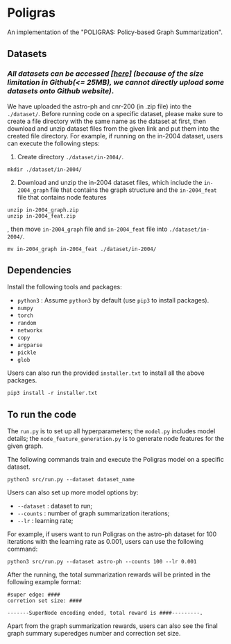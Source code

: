 # Poligras


An implementation of the "POLIGRAS: Policy-based Graph Summarization".



<!-- A reference Tensorflow implementation is accessible [[here]](https://github.com/yunshengb/SimGNN) and another implementation is [[here]](https://github.com/NightlyJourney/SimGNN). -->

<!-- ### Requirements
The codebase is implemented in Python 3.5.2. package versions used for development are just below.
```
networkx          2.4
tqdm              4.28.1
numpy             1.15.4
pandas            0.23.4
texttable         1.5.0
scipy             1.1.0
argparse          1.1.0
torch             1.1.0
torch-scatter     1.4.0
torch-sparse      0.4.3
torch-cluster     1.4.5
torch-geometric   1.3.2
torchvision       0.3.0
scikit-learn      0.20.0
``` -->
## Datasets


<!--<p align="justify">-->
### *All datasets can be accessed <a href="https://drive.google.com/drive/folders/1v0CGwxQq2sgmraaWWD9nF9OFgwdb44Nv?usp=sharing" target="_blank">[here]</a> (because of the size limitation in Github(<= 25MB), we cannot directly upload some datasets onto Github website)*. 

We have uploaded the astro-ph and cnr-200 (in .zip file) into the `./dataset/`. Before running code on a specific dataset, please make sure to create a file directory with the same name as the dataset at first, then download and unzip dataset files from the given link and put them into the created file directory. For example, if running on the in-2004 dataset, users can execute the following steps:

1. Create directory <code>./dataset/in-2004/</code>.
```
mkdir ./dataset/in-2004/
```

2. Download and unzip the in-2004 dataset files, which include the <code>in-2004_graph</code> file that contains the graph structure and the <code>in-2004_feat</code> file that contains node features
```
unzip in-2004_graph.zip
unzip in-2004_feat.zip
```
, then move <code>in-2004_graph</code> file and <code>in-2004_feat</code> file into <code>./dataset/in-2004/</code>.
```
mv in-2004_graph in-2004_feat ./dataset/in-2004/
```

<!--first create directory <code>./dataset/in-2004/</code>, then download and unzip the in-2004 dataset (including graph file and node features file) into the directory (i.e., having <code>./dataset/in-2004/in-2004</code> and <code>./dataset/in-2004/in-2004_feat</code>).-->

<!-- Every JSON file has the following key-value structure:

```javascript
{"graph_1": [[0, 1], [1, 2], [2, 3], [3, 4]],
 "graph_2":  [[0, 1], [1, 2], [1, 3], [3, 4], [2, 4]],
 "labels_1": [2, 2, 2, 2],
 "labels_2": [2, 3, 2, 2, 2],
 "ged": 1}
```
<p align="justify">
The **graph_1** and **graph_2** keys have edge list values which descibe the connectivity structure. Similarly, the **labels_1**  and **labels_2** keys have labels for each node which are stored as list - positions in the list correspond to node identifiers. The **ged** key has an integer value which is the raw graph edit distance for the pair of graphs.</p>

### Options
<p align="justify">
Training a SimGNN model is handled by the `src/main.py` script which provides the following command line arguments.</p>

#### Input and output options
```
  --training-graphs   STR    Training graphs folder.      Default is `dataset/train/`.
  --testing-graphs    STR    Testing graphs folder.       Default is `dataset/test/`.
```
#### Model options
```
  --filters-1             INT         Number of filter in 1st GCN layer.       Default is 128.
  --filters-2             INT         Number of filter in 2nd GCN layer.       Default is 64. 
  --filters-3             INT         Number of filter in 3rd GCN layer.       Default is 32.
  --tensor-neurons        INT         Neurons in tensor network layer.         Default is 16.
  --bottle-neck-neurons   INT         Bottle neck layer neurons.               Default is 16.
  --bins                  INT         Number of histogram bins.                Default is 16.
  --batch-size            INT         Number of pairs processed per batch.     Default is 128. 
  --epochs                INT         Number of SimGNN training epochs.        Default is 5.
  --dropout               FLOAT       Dropout rate.                            Default is 0.5.
  --learning-rate         FLOAT       Learning rate.                           Default is 0.001.
  --weight-decay          FLOAT       Weight decay.                            Default is 10^-5.
  --histogram             BOOL        Include histogram features.              Default is False.
``` -->

## Dependencies

<!--<p align="justify">-->
 Install the following tools and packages:
<ul dir="auto">
<li>
    <code>python3</code>
    : Assume 
    <code>python3</code>
     by default (use 
    <code>pip3</code>
     to install packages).
</li>
<li>
    <code>numpy</code>
</li>
<li>
    <code>torch</code>
</li>
<li>
    <code>random</code>
</li>
 <li>
    <code>networkx</code>
</li>
<li>
    <code>copy</code>
</li>
<li>
    <code>argparse</code>
</li>
 <li>
    <code>pickle</code>
</li>
 <li>
    <code>glob</code>
 </li>
</ul>

Users can also run the provided <code>installer.txt</code> to install all the above packages.
```
pip3 install -r installer.txt
```


## To run the code

The <code>run.py</code> is to set up all hyperparameters; the <code>model.py</code> includes model details; the <code>node_feature_generation.py</code> is to generate node features for the given graph.
 
The following commands train and execute the Poligras model on a specific dataset.
```
python3 src/run.py --dataset dataset_name
```

Users can also set up more model options by:   
<ul dir="auto">
<li><code>--dataset</code> : dataset to run;</li>
<li><code>--counts</code>  : number of graph summarization iterations;</li>
<li><code>--lr</code>      : learning rate;</li>
</ul>
For example, if users want to run Poligras on the astro-ph dataset for 100 iterations with the learning rate as 0.001, users can use the following command:

```
python3 src/run.py --dataset astro-ph --counts 100 --lr 0.001
```

After the running, the total summarization rewards will be printed in the following example format:
```
#super edge: ####
corretion set size: ####

-------SuperNode encoding ended, total reward is ####---------.
```
Apart from the graph summarization rewards, users can also see the final graph summary superedges number and correction set size.











<!-- Training a SimGNN model for a 100 epochs with a batch size of 512.
```
python src/main.py --epochs 100 --batch-size 512
```
Training a SimGNN with histogram features.
```
python src/main.py --histogram
```
Training a SimGNN with histogram features and a large bin number.
```
python src/main.py --histogram --bins 32
```
Increasing the learning rate and the dropout.
```
python src/main.py --learning-rate 0.01 --dropout 0.9
``` -->
